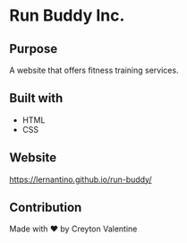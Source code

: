 # Run Buddy Inc.

## Purpose
A website that offers fitness training services.

## Built with 
* HTML
* CSS

## Website
https://lernantino.github.io/run-buddy/

## Contribution 
Made with ❤️ by Creyton Valentine
